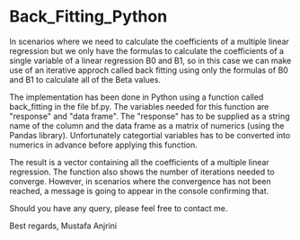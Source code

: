 # Back_Fitting_Python

In scenarios where we need to calculate the coefficients of a multiple linear regression but we only have the formulas to calculate the coefficients of a single variable of a linear regression B0 and B1, so in this case we can make use of an iterative approch called back fitting using only the formulas of B0 and B1 to calculate all of the Beta values.

The implementation has been done in Python using a function called back_fitting in the file bf.py.
The variables needed for this function are "response" and "data frame". The "response" has to be supplied as a string name of the column and the data frame as a matrix of numerics (using the Pandas library). Unfortunately categortial variables has to be converted into numerics in advance before applying this function.

The result is a vector containing all the coefficients of a multiple linear regression. The function also shows the number of iterations needed to converge. However, in scenarios where the convergence has not been reached, a message is going to appear in the console confirming that.

Should you have any query, please feel free to contact me.

Best regards,
Mustafa Anjrini


